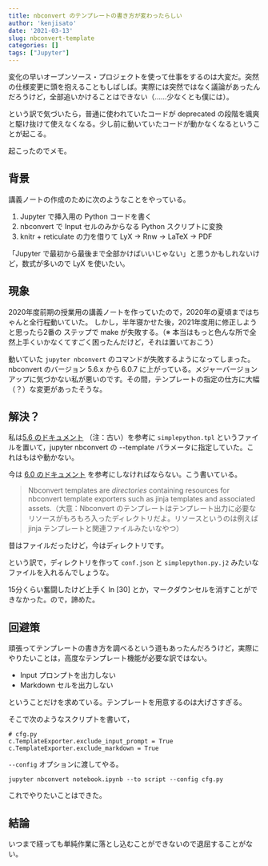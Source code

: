 ```yaml
---
title: nbconvert のテンプレートの書き方が変わったらしい
author: 'kenjisato'
date: '2021-03-13'
slug: nbconvert-template
categories: []
tags: ["Jupyter"]
---
```


変化の早いオープンソース・プロジェクトを使って仕事をするのは大変だ。突然の仕様変更に頭を抱えることもしばしば。実際には突然ではなく議論があったんだろうけど，全部追いかけることはできない（……少なくとも僕には）。

という訳で気づいたら，普通に使われていたコードが deprecated の段階を颯爽と駆け抜けて使えなくなる。少し前に動いていたコードが動かなくなるということが起こる。

起こったのでメモ。

## 背景

講義ノートの作成のために次のようなことをやっている。

1. Jupyter で挿入用の Python コードを書く
2. nbconvert で Input セルのみからなる Python スクリプトに変換
3. knitr + reticulate の力を借りて LyX → Rnw -> LaTeX -> PDF

「Jupyter で最初から最後まで全部かけばいいじゃない」と思うかもしれないけど，数式が多いので LyX を使いたい。


## 現象

2020年度前期の授業用の講義ノートを作っていたので，2020年の夏頃まではちゃんと全行程動いていた。
しかし，半年寝かせた後，2021年度用に修正しようと思ったら2番の
ステップで make が失敗する。（※ 本当はもっと色んな所で全然上手くいかなくてすごく困ったんだけど，それは置いておこう）

動いていた `jupyter nbconvert` のコマンドが失敗するようになってしまった。nbconvert のバージョン 5.6.x から 6.0.7 に上がっている。メジャーバージョンアップに気づかない私が悪いのです。その間，テンプレートの指定の仕方に大幅（？）な変更があったそうな。

## 解決？

私は[5.6 のドキュメント](https://nbconvert.readthedocs.io/en/5.6.0/customizing.html) （注：古い）を参考に `simplepython.tpl` というファイルを置いて，jupyter nbconvert の --template パラメータに指定していた。これはもはや動かない。

今は [6.0 のドキュメント](https://nbconvert.readthedocs.io/en/6.0.7/customizing.html) を参考にしなければならない。こう書いている。

> Nbconvert templates are _directories_ containing resources for nbconvert template exporters such as jinja templates and associated assets.（大意：Nbconvert のテンプレートはテンプレート出力に必要なリソースがもろもろ入ったディレクトリだよ。リソースというのは例えばjinja テンプレートと関連ファイルみたいなやつ）

昔はファイルだったけど，今はディレクトリです。

という訳で，ディレクトリを作って `conf.json` と `simplepython.py.j2` みたいなファイルを入れるんでしょうな。


15分くらい奮闘したけど上手く In [30] とか，マークダウンセルを消すことができなかった。ので，諦めた。


## 回避策

頑張ってテンプレートの書き方を調べるという道もあったんだろうけど，実際にやりたいことは，高度なテンプレート機能が必要な訳ではない。

- Input プロンプトを出力しない
- Markdown セルを出力しない

ということだけを求めている。テンプレートを用意するのは大げさすぎる。

そこで次のようなスクリプトを書いて，

```
# cfg.py
c.TemplateExporter.exclude_input_prompt = True
c.TemplateExporter.exclude_markdown = True
```

`--config` オプションに渡してやる。

```
jupyter nbconvert notebook.ipynb --to script --config cfg.py
```

これでやりたいことはできた。


## 結論

いつまで経っても単純作業に落とし込むことができないので退屈することがない。



